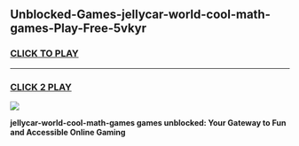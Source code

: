 
## Unblocked-Games-jellycar-world-cool-math-games-Play-Free-5vkyr
<h3>
<a href="https://premium76.site?title=jellycar-world-cool-math-games&ref=21A">CLICK TO PLAY</a></h3>
<hr>

<h3>
<a href="https://premium76.site?title=jellycar-world-cool-math-games&ref=21A">CLICK 2 PLAY</a>
  
</h3>

<a href="https://premium76.site?title=jellycar-world-cool-math-games&ref=21A"><img src="https://clearcache.store/games.png"></a>


**jellycar-world-cool-math-games games unblocked: Your Gateway to Fun and Accessible Online Gaming**
